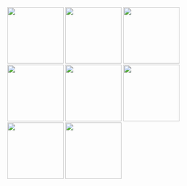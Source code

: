 <img src="https://github.com/tomil740/DeliveryGuyAnalyzer/assets/126959122/5187a668-f3f0-4f41-88b5-e695aecf0aea" width="130">
<img src="https://github.com/tomil740/DeliveryGuyAnalyzer/assets/126959122/eb7ac06a-7b04-4d4e-828c-075cfcb947ab" width="130" >
<img src="https://github.com/tomil740/DeliveryGuyAnalyzer/assets/126959122/fd0958a1-d1bf-4188-aec7-6e1f494a0fe5" width="130" >
<img src="https://github.com/tomil740/DeliveryGuyAnalyzer/assets/126959122/b1a30d7c-a183-4e3c-9c3e-41f2c2547bb7" width="130" >
<img src="https://github.com/tomil740/DeliveryGuyAnalyzer/assets/126959122/093ccf8f-fc79-48c6-8d8b-63deb916479f" width="130" >
<img src="https://github.com/tomil740/DeliveryGuyAnalyzer/assets/126959122/3510150b-5747-4ef9-8300-1dae5ce19850" width="130" >
<img src="https://github.com/tomil740/DeliveryGuyAnalyzer/assets/126959122/9871b657-3978-46dc-9e48-7bafc6ad8f03" width="130" >
<img src="https://github.com/tomil740/DeliveryGuyAnalyzer/assets/126959122/ff13ede2-bb01-4b19-807a-4351e277222f" width="130" >



